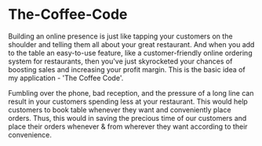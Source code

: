 # The-Coffee-Code
Building an online presence is just like tapping your customers on the shoulder and telling them all about your great restaurant. And when you add to the table an easy-to-use feature, like a customer-friendly online ordering system for restaurants, then you've just skyrocketed your chances of boosting sales and increasing your profit margin. This is the basic idea of my application - 'The Coffee Code'.

Fumbling over the phone, bad reception, and the pressure of a long line can result in your customers spending less at your restaurant. This would help customers to book table whenever they want and conveniently place orders. Thus, this would in saving the precious time of our customers and place their orders whenever & from wherever they want according to their convenience.
